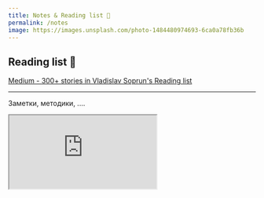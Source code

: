 ```yaml
---
title: Notes & Reading list 📝
permalink: /notes
image: https://images.unsplash.com/photo-1484480974693-6ca0a78fb36b
---
```


## Reading list 📖

<a href="https://medium.com/@soprun/list/reading-list" rel="noopener noreferrer" target="_blank">
<i class="fa-brands fa-medium" aria-hidden="true"></i>
Medium - 300+ stories in Vladislav Soprun's Reading list
</a>

---

Заметки, методики, ....
<iframe src="https://v1.embednotion.com/embed/2af354af1a90472c9874ffbe34b3e16f"></iframe>
